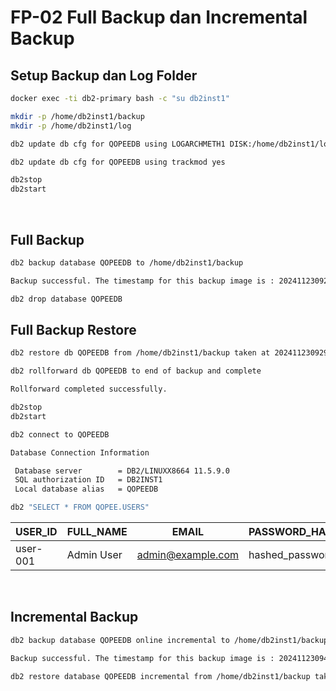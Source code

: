 # FP-02 Full Backup dan Incremental Backup

## Setup Backup dan Log Folder

```bash
docker exec -ti db2-primary bash -c "su db2inst1"
```

```bash
mkdir -p /home/db2inst1/backup
mkdir -p /home/db2inst1/log
```

```bash
db2 update db cfg for QOPEEDB using LOGARCHMETH1 DISK:/home/db2inst1/log
```

```bash
db2 update db cfg for QOPEEDB using trackmod yes
```

```bash
db2stop
db2start
```

<br>

## Full Backup

```bash
db2 backup database QOPEEDB to /home/db2inst1/backup

Backup successful. The timestamp for this backup image is : 20241123092938
```

```bash
db2 drop database QOPEEDB
```

## Full Backup Restore

```bash
db2 restore db QOPEEDB from /home/db2inst1/backup taken at 20241123092938
```

```bash
db2 rollforward db QOPEEDB to end of backup and complete

Rollforward completed successfully.
```

```bash
db2stop
db2start
```

```bash
db2 connect to QOPEEDB

Database Connection Information

 Database server        = DB2/LINUXX8664 11.5.9.0
 SQL authorization ID   = DB2INST1
 Local database alias   = QOPEEDB
```

```bash
db2 "SELECT * FROM QOPEE.USERS"
```

| USER_ID  | FULL_NAME  | EMAIL             | PASSWORD_HASH   | PHONE_NUMBER | CREATED_AT                 | UPDATED_AT                 |
| -------- | ---------- | ----------------- | --------------- | ------------ | -------------------------- | -------------------------- |
| user-001 | Admin User | admin@example.com | hashed_password | 123456789    | 2024-11-22-09.00.25.565994 | 2024-11-22-09.00.25.565994 |

<br>

## Incremental Backup

```bash
db2 backup database QOPEEDB online incremental to /home/db2inst1/backup/

Backup successful. The timestamp for this backup image is : 20241123094138
```

```bash
db2 restore database QOPEEDB incremental from /home/db2inst1/backup taken at 20241123094138
```
